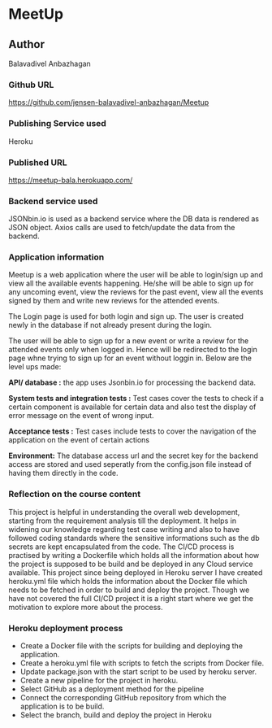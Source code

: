 # MeetUp

## Author
Balavadivel Anbazhagan

### Github URL
https://github.com/jensen-balavadivel-anbazhagan/Meetup

### Publishing Service used
Heroku

### Published URL
https://meetup-bala.herokuapp.com/

### Backend service used
JSONbin.io is used as a backend service where the DB data is rendered as JSON object. Axios calls are used to fetch/update the data from the backend.


### Application information
Meetup is a web application where the user will be able to login/sign up and view all the available events happening. He/she will be able to sign up for any uncoming event, view the reviews for the past event, view all the events signed by them and write new reviews for the attended events.

The Login page is used for both login and sign up. The user is created newly in the database if not already present during the login. 

The user will be able to sign up for a new event or write a review for the attended events only when logged in. Hence will be redirected to the login page whne trying to sign up for an event without loggin in. Below are the level ups made:

**API/ database :** the app uses Jsonbin.io for processing the backend data.

**System tests and integration tests :** Test cases cover the tests to check if a certain component is available for certain data and also test the display of error message on the event of wrong input.

**Acceptance tests :** Test cases include tests to cover the navigation of the application on the event of certain actions

**Environment:** The database access url and the secret key for the backend access are stored and used seperatly from the config.json file instead of having them directly in the code.


### Reflection on the course content

This project is helpful in understanding the overall web development, starting from the requirement analysis till the deployment. It helps in widening our knowledge regarding test case writing and also to have followed coding standards where the sensitive informations such as the db secrets are kept encapsulated from the code.
The CI/CD process is practised by writing a Dockerfile which holds all the information about how the project is supposed to be build and be deployed in any Cloud service available. This project since being deployed in Heroku server I have created heroku.yml file which holds the information about the Docker file which needs to be fetched in order to build and deploy the project. Though we have not covered the full CI/CD project it is a right start where we get the motivation to explore more about the process.


### Heroku deployment process

* Create a Docker file with the scripts for building and deploying the   application.
* Create a heroku.yml file with scripts to fetch the scripts from Docker file.
* Update package.json with the start script to be used by heroku server.
* Create a new pipeline for the project in heroku.
* Select GitHub as a deployment method for the pipeline
* Connect the corresponding GitHub repository from which the application is to be build.
* Select the branch, build and deploy the project in Heroku